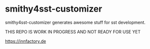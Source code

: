 #  smithy4sst-customizer

smithy4sst-customizer generates awesome stuff for sst development.

THIS REPO IS WORK IN PROGRESS AND NOT READY FOR USE YET

https://innfactory.de